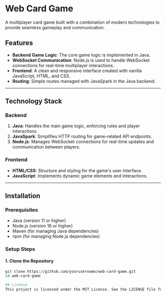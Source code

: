 # Web Card Game

A multiplayer card game built with a combination of modern technologies to provide seamless gameplay and communication.

## Features

- **Backend Game Logic**: The core game logic is implemented in Java.
- **WebSocket Communication**: Node.js is used to handle WebSocket connections for real-time multiplayer interactions.
- **Frontend**: A clean and responsive interface created with vanilla JavaScript, HTML, and CSS.
- **Routing**: Simple routes managed with JavaSpark in the Java backend.

---

## Technology Stack

### Backend
1. **Java**: Handles the main game logic, enforcing rules and player interactions.
2. **JavaSpark**: Simplifies HTTP routing for game-related API endpoints.
3. **Node.js**: Manages WebSocket connections for real-time updates and communication between players.

### Frontend
- **HTML/CSS**: Structure and styling for the game's user interface.
- **JavaScript**: Implements dynamic game elements and interactions.

---

## Installation

### Prerequisites
- Java (version 11 or higher)
- Node.js (version 16 or higher)
- Maven (for managing Java dependencies)
- npm (for managing Node.js dependencies)

### Setup Steps

#### 1. Clone the Repository
```bash
git clone https://github.com/yourusername/web-card-game.git
cd web-card-game

## License
This project is licensed under the MIT License. See the LICENSE file for details.

